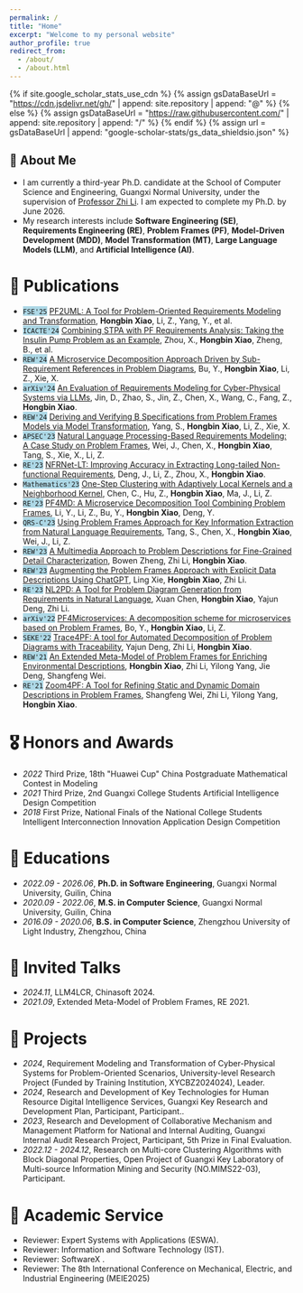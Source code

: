 ```yaml
---
permalink: /
title: "Home"
excerpt: "Welcome to my personal website"
author_profile: true
redirect_from: 
  - /about/
  - /about.html
---
```


{% if site.google_scholar_stats_use_cdn %}
  {% assign gsDataBaseUrl = "https://cdn.jsdelivr.net/gh/" | append: site.repository | append: "@" %}
{% else %}
  {% assign gsDataBaseUrl = "https://raw.githubusercontent.com/" | append: site.repository | append: "/" %}
{% endif %}
{% assign url = gsDataBaseUrl | append: "google-scholar-stats/gs_data_shieldsio.json" %}

<span class='anchor' id='about-me'></span>

<section id="about-me">
  <h1>👋 About Me</h1>

<ul>
  <li>
    I am currently a third-year Ph.D. candidate at the School of Computer Science and Engineering, Guangxi Normal University, under the supervision of <a href="http://www.se.gxnu.edu.cn/zhili/main.htm" target="_blank">Professor Zhi Li</a>. I am expected to complete my Ph.D. by June 2026.
  </li>
  <li>
    My research interests include <strong>Software Engineering (SE)</strong>, <strong>Requirements Engineering (RE)</strong>, <strong>Problem Frames (PF)</strong>, <strong>Model-Driven Development (MDD)</strong>, <strong>Model Transformation (MT)</strong>, <strong>Large Language Models (LLM)</strong>, and <strong>Artificial Intelligence (AI)</strong>.
  </li>
</ul>




</section>

<!-- # 🔥 News
- *2024.12*: &nbsp;🎉🎉 Our paper "A First Look at Package-to-Group Mechanism: An Empirical Study of the Linux Distributions" has been accepted by [SANER 2025](https://conf.researchr.org/home/saner-2025).
- *2024.10*: &nbsp;🎉🎉 We conduct an empirical study on the Package-to-Group mechanism! See more [details](https://arxiv.org/abs/2410.10131).
- *2024.08*: &nbsp;🎉🎉 We propose a CPS requirements modeling benchmark and evluate the ability of advanced LLMs on requirements modeling.
- *2024.05*: &nbsp;🎉🎉 We propose a multi-agents collaboration framework for requirements engineering! See more [details](https://arxiv.org/pdf/2405.03256).
- *2024.01*: &nbsp;🎉🎉 Our paper "ChatModeler: A Human-Machine Collaborative and Iterative Requirements Elicitation and Modeling Approach via Large Language Models" has been accepted by [Journal of Computer Research and Development](https://crad.ict.ac.cn/).
- *2023.07*: &nbsp;🎉🎉 Our paper "Automating Extraction of Problem Diagrams from Natural Language Requirements Document" has been accepted to [RE 2023](https://homepages.uc.edu/~niunn/EnviRE/EnviRE2023.html). -->

# 📝 Publications


- <span style="background-color: lightblue;">``FSE'25``</span> [PF2UML: A Tool for Problem-Oriented Requirements Modeling and Transformation](Accept), **Hongbin Xiao**, Li, Z., Yang, Y., et al.
- <span style="background-color: lightblue;">``ICACTE'24``</span> [Combining STPA with PF Requirements Analysis: Taking the Insulin Pump Problem as an Example](https://doi.org/10.1109/ICACTE62428.2024.10871520), Zhou, X., **Hongbin Xiao**, Zheng, B., et al.
- <span style="background-color: lightblue;">``REW'24``</span> [A Microservice Decomposition Approach Driven by Sub-Requirement References in Problem Diagrams](https://doi.org/10.1109/REW61692.2024.00031), Bu, Y., **Hongbin Xiao**, Li, Z., Xie, X.
- <span style="background-color: lightblue;">``arXiv'24``</span> [An Evaluation of Requirements Modeling for Cyber-Physical Systems via LLMs](https://doi.org/10.48550/arXiv.2408.02450), Jin, D., Zhao, S., Jin, Z., Chen, X., Wang, C., Fang, Z., **Hongbin Xiao**.
- <span style="background-color: lightblue;">``REW'24``</span> [Deriving and Verifying B Specifications from Problem Frames Models via Model Transformation](https://doi.org/10.1109/REW61692.2024.00033), Yang, S., **Hongbin Xiao**, Li, Z., Xie, X.
- <span style="background-color: lightblue;">``APSEC'23``</span> [Natural Language Processing-Based Requirements Modeling: A Case Study on Problem Frames](https://doi.org/10.1109/APSEC60848.2023.00029), Wei, J., Chen, X., **Hongbin Xiao**, Tang, S., Xie, X., Li, Z.
- <span style="background-color: lightblue;">``RE'23``</span> [NFRNet-LT: Improving Accuracy in Extracting Long-tailed Non-functional Requirements](https://doi.org/10.1109/RE57278.2023.00049), Deng, J., Li, Z., Zhou, X., **Hongbin Xiao**.
- <span style="background-color: lightblue;">``Mathematics'23``</span> [One-Step Clustering with Adaptively Local Kernels and a Neighborhood Kernel](https://doi.org/10.3390/math11183950), Chen, C., Hu, Z., **Hongbin Xiao**, Ma, J., Li, Z.
- <span style="background-color: lightblue;">``RE'23``</span> [PF4MD: A Microservice Decomposition Tool Combining Problem Frames](https://doi.org/10.1109/RE57278.2023.00051), Li, Y., Li, Z., Bu, Y., **Hongbin Xiao**, Deng, Y.
- <span style="background-color: lightblue;">``QRS-C'23``</span> [Using Problem Frames Approach for Key Information Extraction from Natural Language Requirements](https://doi.org/10.1109/QRS-C60940.2023.00037), Tang, S., Chen, X., **Hongbin Xiao**, Wei, J., Li, Z.
- <span style="background-color: lightblue;">``REW'23``</span> [A Multimedia Approach to Problem Descriptions for Fine-Grained Detail Characterization](https://doi.org/10.1109/rew57809.2023.00040), Bowen Zheng, Zhi Li, **Hongbin Xiao**.
- <span style="background-color: lightblue;">``REW'23``</span> [Augmenting the Problem Frames Approach with Explicit Data Descriptions Using ChatGPT](https://doi.org/10.1109/rew57809.2023.00036), Ling Xie, **Hongbin Xiao**, Zhi Li.
- <span style="background-color: lightblue;">``RE'23``</span> [NL2PD: A Tool for Problem Diagram Generation from Requirements in Natural Language](https://doi.org/10.1109/re57278.2023.00052), Xuan Chen, **Hongbin Xiao**, Yajun Deng, Zhi Li.
- <span style="background-color: lightblue;">``arXiv'22``</span> [PF4Microservices: A decomposition scheme for microservices based on Problem Frames](https://doi.org/10.48550/arXiv.2207.04586), Bo, Y., **Hongbin Xiao**, Li, Z.
- <span style="background-color: lightblue;">``SEKE'22``</span> [Trace4PF: A tool for Automated Decomposition of Problem Diagrams with Traceability](https://doi.org/10.18293/seke2022-181), Yajun Deng, Zhi Li, **Hongbin Xiao**.
- <span style="background-color: lightblue;">``REW'21``</span> [An Extended Meta-Model of Problem Frames for Enriching Environmental Descriptions](https://doi.org/10.1109/rew53955.2021.00077), **Hongbin Xiao**, Zhi Li, Yilong Yang, Jie Deng, Shangfeng Wei.
- <span style="background-color: lightblue;">``RE'21``</span> [Zoom4PF: A Tool for Refining Static and Dynamic Domain Descriptions in Problem Frames](https://doi.org/10.1109/re51729.2021.00047), Shangfeng Wei, Zhi Li, Yilong Yang, **Hongbin Xiao**.



# 🎖 Honors and Awards
- *2022* Third Prize, 18th "Huawei Cup" China Postgraduate Mathematical Contest in Modeling
- *2021* Third Prize, 2nd Guangxi College Students Artificial Intelligence Design Competition
- *2018* First Prize, National Finals of the National College Students Intelligent Interconnection Innovation Application Design Competition

# 📖 Educations
- *2022.09 - 2026.06*, **Ph.D. in Software Engineering**, Guangxi Normal University, Guilin, China  
- *2020.09 - 2022.06*, **M.S. in Computer Science**, Guangxi Normal University, Guilin, China  
- *2016.09 - 2020.06*, **B.S. in Computer Science**, Zhengzhou University of Light Industry, Zhengzhou, China

# 💬 Invited Talks
- *2024.11*, LLM4LCR, Chinasoft 2024.
- *2021.09*, Extended Meta-Model of Problem Frames, RE 2021.


# 📂 Projects
- *2024*, Requirement Modeling and Transformation of Cyber-Physical Systems for Problem-Oriented Scenarios, University-level Research Project (Funded by Training Institution, XYCBZ2024024), Leader.
- *2024*, Research and Development of Key Technologies for Human Resource Digital Intelligence Services, Guangxi Key Research and Development Plan, Participant, Participant..
- *2023*, Research and Development of Collaborative Mechanism and Management Platform for National and Internal Auditing, Guangxi Internal Audit Research Project, Participant, 5th Prize in Final Evaluation.
- *2022.12 - 2024.12*, Research on Multi-core Clustering Algorithms with Block Diagonal Properties, Open Project of Guangxi Key Laboratory of Multi-source Information Mining and Security (NO.MIMS22-03), Participant.

# 🌟 Academic Service
- Reviewer: Expert Systems with Applications    (ESWA).
- Reviewer: Information and Software Technology (IST).
- Reviewer: SoftwareX .
- Reviewer: The 8th International Conference on Mechanical, Electric, and Industrial Engineering (MEIE2025)
